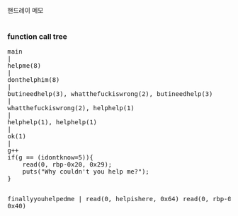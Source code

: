 핸드레이 메모<br>
<br>
<h3>function call tree</h3>
<pre>
main
|
helpme(8)
|
donthelphim(8)
|
butineedhelp(3), whatthefuckiswrong(2), butineedhelp(3)
|
whatthefuckiswrong(2), helphelp(1)
|
helphelp(1), helphelp(1)
|
ok(1)
|
g++
if(g == (idontknow=5)){
	read(0, rbp-0x20, 0x29);
	puts("Why couldn't you help me?");
}



finallyyouhelpedme
|
read(0, helpishere, 0x64)
read(0, rbp-0x20, 0x40)
</div>
</pre>

